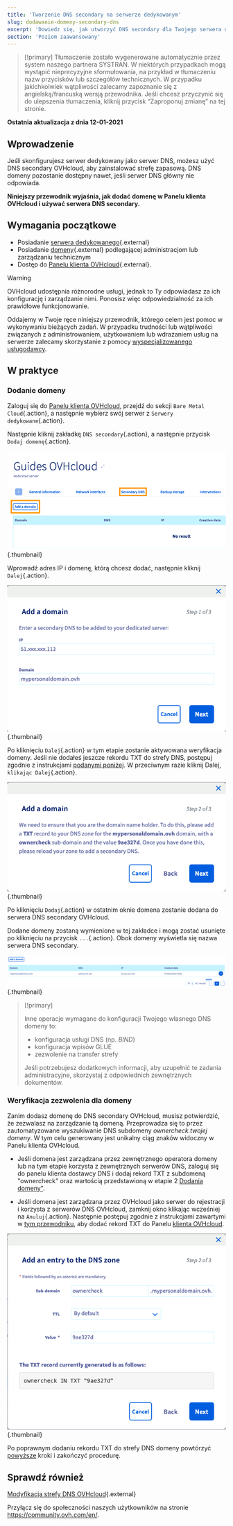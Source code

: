 ```yaml
---
title: 'Tworzenie DNS secondary na serwerze dedykowanym'
slug: dodawanie-domeny-secondary-dns
excerpt: 'Dowiedz się, jak utworzyć DNS secondary dla Twojego serwera dedykowanego OVHcloud'
section: 'Poziom zaawansowany'
---
```


> [!primary]
> Tłumaczenie zostało wygenerowane automatycznie przez system naszego partnera SYSTRAN. W niektórych przypadkach mogą wystąpić nieprecyzyjne sformułowania, na przykład w tłumaczeniu nazw przycisków lub szczegółów technicznych. W przypadku jakichkolwiek wątpliwości zalecamy zapoznanie się z angielską/francuską wersją przewodnika. Jeśli chcesz przyczynić się do ulepszenia tłumaczenia, kliknij przycisk “Zaproponuj zmianę” na tej stronie.
> 

**Ostatnia aktualizacja z dnia 12-01-2021**

## Wprowadzenie

Jeśli skonfigurujesz serwer dedykowany jako serwer DNS, możesz użyć DNS secondary OVHcloud, aby zainstalować strefę zapasową. DNS domeny pozostanie dostępny nawet, jeśli serwer DNS główny nie odpowiada.

**Niniejszy przewodnik wyjaśnia, jak dodać domenę w Panelu klienta OVHcloud i używać serwera DNS secondary.**


## Wymagania początkowe

- Posiadanie [serwera dedykowanego](https://www.ovhcloud.com/pl/bare-metal/){.external}
- Posiadanie [domeny](https://www.ovh.pl/domeny/){.external} podlegającej administracjom lub zarządzaniu technicznym
- Dostęp do [Panelu klienta OVHcloud](https://www.ovh.com/auth/?action=gotomanager&from=https://www.ovh.pl/&ovhSubsidiary=pl){.external}.

> [!warning]
>
> OVHcloud udostępnia różnorodne usługi, jednak to Ty odpowiadasz za ich konfigurację i zarządzanie nimi. Ponosisz więc odpowiedzialność za ich prawidłowe funkcjonowanie.
> 
> Oddajemy w Twoje ręce niniejszy przewodnik, którego celem jest pomoc w wykonywaniu bieżących zadań. W przypadku trudności lub wątpliwości związanych z administrowaniem, użytkowaniem lub wdrażaniem usług na serwerze zalecamy skorzystanie z pomocy [wyspecjalizowanego usługodawcy](https://partner.ovhcloud.com/pl/directory/).
> 


## W praktyce

### Dodanie domeny <a name="ajoutdomaine"></a>

Zaloguj się do [Panelu klienta OVHcloud](https://www.ovh.com/auth/?action=gotomanager&from=https://www.ovh.pl/&ovhSubsidiary=pl), przejdź do sekcji `Bare Metal Cloud`{.action}, a następnie wybierz swój serwer z `Serwery dedykowane`{.action}.

Następnie kliknij zakładkę `DNS secondary`{.action}, a następnie przycisk `Dodaj domenę`{.action}.

![DNS secondary](images/cp-01.png){.thumbnail}

Wprowadź adres IP i domenę, którą chcesz dodać, następnie kliknij `Dalej`{.action}.

![DNS secondary](images/cp-02.png){.thumbnail}

Po kliknięciu `Dalej`{.action} w tym etapie zostanie aktywowana weryfikacja domeny. Jeśli nie dodałeś jeszcze rekordu TXT do strefy DNS, postępuj zgodnie z instrukcjami [podanymi poniżej](#verificationdomaine). W przeciwnym razie kliknij Dalej, `klikając Dalej`{.action}.

![DNS secondary](images/cp-03.png){.thumbnail}

Po kliknięciu `Dodaj`{.action} w ostatnim oknie domena zostanie dodana do serwera DNS secondary OVHcloud.

Dodane domeny zostaną wymienione w tej zakładce i mogą zostać usunięte po kliknięciu na przycisk `...`{.action}. Obok domeny wyświetla się nazwa serwera DNS secondary.

![DNS secondary](images/cp-05.png){.thumbnail}

> [!primary]
>
> Inne operacje wymagane do konfiguracji Twojego własnego DNS domeny to:
>
> - konfiguracja usługi DNS (np. *BIND*)
> - konfiguracja wpisów GLUE
> - zezwolenie na transfer strefy
>
> Jeśli potrzebujesz dodatkowych informacji, aby uzupełnić te zadania administracyjne, skorzystaj z odpowiednich zewnętrznych dokumentów.

### Weryfikacja zezwolenia dla domeny <a name="verificationdomaine"></a>

Zanim dodasz domenę do DNS secondary OVHcloud, musisz potwierdzić, że zezwalasz na zarządzanie tą domeną. Przeprowadza się to przez zautomatyzowane wyszukiwanie DNS subdomeny *ownercheck.twojej domeny*. W tym celu generowany jest unikalny ciąg znaków widoczny w Panelu klienta OVHcloud.

- Jeśli domena jest zarządzana przez zewnętrznego operatora domeny lub na tym etapie korzysta z zewnętrznych serwerów DNS, zaloguj się do panelu klienta dostawcy DNS i dodaj rekord TXT z subdomeną "ownercheck" oraz wartością przedstawioną w etapie 2 [Dodania domeny"](#ajoutdomaine).

- Jeśli domena jest zarządzana przez OVHcloud jako serwer do rejestracji i korzysta z serwerów DNS OVHcloud, zamknij okno klikając wcześniej na `Anuluj`{.action}. Następnie postępuj zgodnie z instrukcjami zawartymi w [tym przewodniku](../../domains/hosting_www_jak_edytowac_strefe_dns/), aby dodać rekord TXT do Panelu [klienta OVHcloud](https://www.ovh.com/auth/?action=gotomanager&from=https://www.ovh.pl/&ovhSubsidiary=pl).

![DNS secondary](images/cp-04.png){.thumbnail}

Po poprawnym dodaniu rekordu TXT do strefy DNS domeny powtórzyć [powyższe](#ajoutdomaine) kroki i zakończyć procedurę.

## Sprawdź również

[Modyfikacja strefy DNS OVHcloud](../../domains/hosting_www_jak_edytowac_strefe_dns/){.external}

Przyłącz się do społeczności naszych użytkowników na stronie <https://community.ovh.com/en/>.
